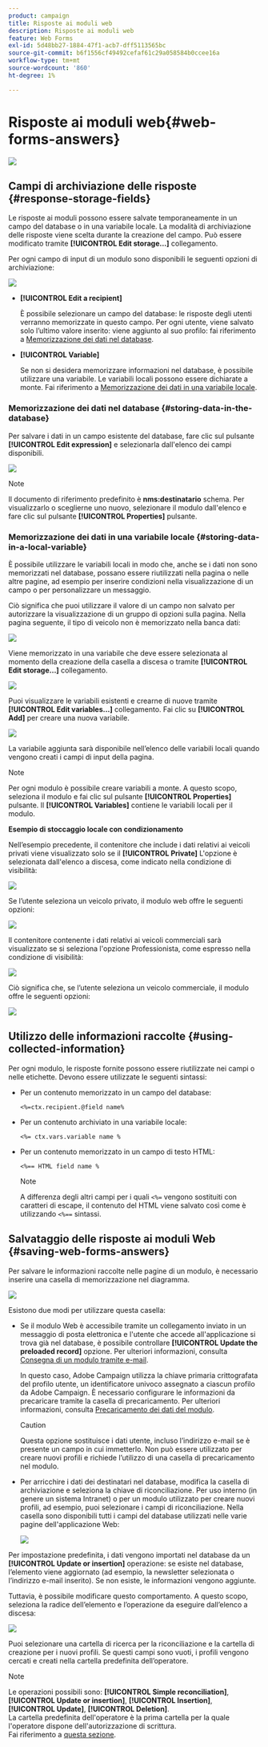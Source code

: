 ```yaml
---
product: campaign
title: Risposte ai moduli web
description: Risposte ai moduli web
feature: Web Forms
exl-id: 5d48bb27-1884-47f1-acb7-dff5113565bc
source-git-commit: b6f1556cf49492cefaf61c29a058584b0ccee16a
workflow-type: tm+mt
source-wordcount: '860'
ht-degree: 1%

---
```


# Risposte ai moduli web{#web-forms-answers}

![](../../assets/common.svg)

## Campi di archiviazione delle risposte {#response-storage-fields}

Le risposte ai moduli possono essere salvate temporaneamente in un campo del database o in una variabile locale. La modalità di archiviazione delle risposte viene scelta durante la creazione del campo. Può essere modificato tramite **[!UICONTROL Edit storage...]** collegamento.

Per ogni campo di input di un modulo sono disponibili le seguenti opzioni di archiviazione:

![](assets/s_ncs_admin_survey_select_storage.png)

* **[!UICONTROL Edit a recipient]**

   È possibile selezionare un campo del database: le risposte degli utenti verranno memorizzate in questo campo. Per ogni utente, viene salvato solo l’ultimo valore inserito: viene aggiunto al suo profilo: fai riferimento a [Memorizzazione dei dati nel database](#storing-data-in-the-database).

* **[!UICONTROL Variable]**

   Se non si desidera memorizzare informazioni nel database, è possibile utilizzare una variabile. Le variabili locali possono essere dichiarate a monte. Fai riferimento a [Memorizzazione dei dati in una variabile locale](#storing-data-in-a-local-variable).

### Memorizzazione dei dati nel database {#storing-data-in-the-database}

Per salvare i dati in un campo esistente del database, fare clic sul pulsante **[!UICONTROL Edit expression]** e selezionarla dall&#39;elenco dei campi disponibili.

![](assets/s_ncs_admin_survey_storage_type1.png)

>[!NOTE]
>
>Il documento di riferimento predefinito è **nms:destinatario** schema. Per visualizzarlo o sceglierne uno nuovo, selezionare il modulo dall&#39;elenco e fare clic sul pulsante **[!UICONTROL Properties]** pulsante.

### Memorizzazione dei dati in una variabile locale {#storing-data-in-a-local-variable}

È possibile utilizzare le variabili locali in modo che, anche se i dati non sono memorizzati nel database, possano essere riutilizzati nella pagina o nelle altre pagine, ad esempio per inserire condizioni nella visualizzazione di un campo o per personalizzare un messaggio.

Ciò significa che puoi utilizzare il valore di un campo non salvato per autorizzare la visualizzazione di un gruppo di opzioni sulla pagina. Nella pagina seguente, il tipo di veicolo non è memorizzato nella banca dati:

![](assets/s_ncs_admin_survey_no_storage_variable.png)

Viene memorizzato in una variabile che deve essere selezionata al momento della creazione della casella a discesa o tramite **[!UICONTROL Edit storage...]** collegamento.

![](assets/s_ncs_admin_survey_no_storage_variable2.png)

Puoi visualizzare le variabili esistenti e crearne di nuove tramite **[!UICONTROL Edit variables...]** collegamento. Fai clic su **[!UICONTROL Add]** per creare una nuova variabile.

![](assets/s_ncs_admin_survey_add_a_variable.png)

La variabile aggiunta sarà disponibile nell’elenco delle variabili locali quando vengono creati i campi di input della pagina.

>[!NOTE]
>
>Per ogni modulo è possibile creare variabili a monte. A questo scopo, seleziona il modulo e fai clic sul pulsante **[!UICONTROL Properties]** pulsante. Il **[!UICONTROL Variables]** contiene le variabili locali per il modulo.

**Esempio di stoccaggio locale con condizionamento**

Nell’esempio precedente, il contenitore che include i dati relativi ai veicoli privati viene visualizzato solo se il **[!UICONTROL Private]** L&#39;opzione è selezionata dall&#39;elenco a discesa, come indicato nella condizione di visibilità:

![](assets/s_ncs_admin_survey_add_a_condition.png)

Se l’utente seleziona un veicolo privato, il modulo web offre le seguenti opzioni:

![](assets/s_ncs_admin_survey_no_storage_conda.png)

Il contenitore contenente i dati relativi ai veicoli commerciali sarà visualizzato se si seleziona l&#39;opzione Professionista, come espresso nella condizione di visibilità:

![](assets/s_ncs_admin_survey_view_a_condition.png)

Ciò significa che, se l’utente seleziona un veicolo commerciale, il modulo offre le seguenti opzioni:

![](assets/s_ncs_admin_survey_no_storage_condb.png)

## Utilizzo delle informazioni raccolte {#using-collected-information}

Per ogni modulo, le risposte fornite possono essere riutilizzate nei campi o nelle etichette. Devono essere utilizzate le seguenti sintassi:

* Per un contenuto memorizzato in un campo del database:

   ```
   <%=ctx.recipient.@field name%
   ```

* Per un contenuto archiviato in una variabile locale:

   ```
   <%= ctx.vars.variable name %
   ```

* Per un contenuto memorizzato in un campo di testo HTML:

   ```
   <%== HTML field name %
   ```

   >[!NOTE]
   >
   >A differenza degli altri campi per i quali `<%=` vengono sostituiti con caratteri di escape, il contenuto del HTML viene salvato così come è utilizzando `<%==` sintassi.

## Salvataggio delle risposte ai moduli Web {#saving-web-forms-answers}

Per salvare le informazioni raccolte nelle pagine di un modulo, è necessario inserire una casella di memorizzazione nel diagramma.

![](assets/s_ncs_admin_survey_save_box.png)

Esistono due modi per utilizzare questa casella:

* Se il modulo Web è accessibile tramite un collegamento inviato in un messaggio di posta elettronica e l&#39;utente che accede all&#39;applicazione si trova già nel database, è possibile controllare **[!UICONTROL Update the preloaded record]** opzione. Per ulteriori informazioni, consulta [Consegna di un modulo tramite e-mail](publishing-a-web-form.md#delivering-a-form-via-email).

   In questo caso, Adobe Campaign utilizza la chiave primaria crittografata del profilo utente, un identificatore univoco assegnato a ciascun profilo da Adobe Campaign. È necessario configurare le informazioni da precaricare tramite la casella di precaricamento. Per ulteriori informazioni, consulta [Precaricamento dei dati del modulo](publishing-a-web-form.md#pre-loading-the-form-data).

   >[!CAUTION]
   >
   >Questa opzione sostituisce i dati utente, incluso l’indirizzo e-mail se è presente un campo in cui immetterlo. Non può essere utilizzato per creare nuovi profili e richiede l’utilizzo di una casella di precaricamento nel modulo.

* Per arricchire i dati dei destinatari nel database, modifica la casella di archiviazione e seleziona la chiave di riconciliazione. Per uso interno (in genere un sistema Intranet) o per un modulo utilizzato per creare nuovi profili, ad esempio, puoi selezionare i campi di riconciliazione. Nella casella sono disponibili tutti i campi del database utilizzati nelle varie pagine dell&#39;applicazione Web:

   ![](assets/s_ncs_admin_survey_save_box_edit.png)

Per impostazione predefinita, i dati vengono importati nel database da un **[!UICONTROL Update or insertion]** operazione: se esiste nel database, l’elemento viene aggiornato (ad esempio, la newsletter selezionata o l’indirizzo e-mail inserito). Se non esiste, le informazioni vengono aggiunte.

Tuttavia, è possibile modificare questo comportamento. A questo scopo, seleziona la radice dell’elemento e l’operazione da eseguire dall’elenco a discesa:

![](assets/s_ncs_admin_survey_save_operation.png)

Puoi selezionare una cartella di ricerca per la riconciliazione e la cartella di creazione per i nuovi profili. Se questi campi sono vuoti, i profili vengono cercati e creati nella cartella predefinita dell’operatore.

>[!NOTE]
>
>Le operazioni possibili sono: **[!UICONTROL Simple reconciliation]**, **[!UICONTROL Update or insertion]**, **[!UICONTROL Insertion]**, **[!UICONTROL Update]**, **[!UICONTROL Deletion]**.\
>La cartella predefinita dell&#39;operatore è la prima cartella per la quale l&#39;operatore dispone dell&#39;autorizzazione di scrittura.\
>Fai riferimento a [questa sezione](../../platform/using/access-management.md).
